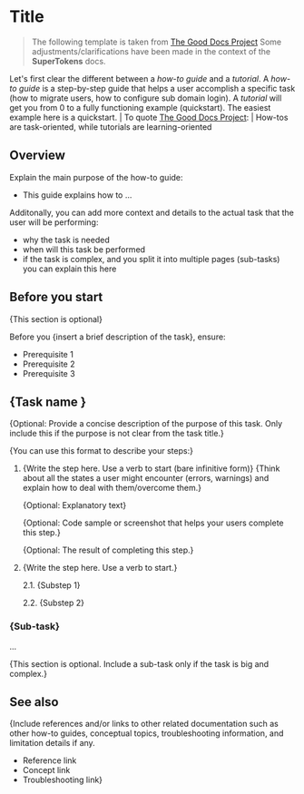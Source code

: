 # Title

> The following template is taken from [The Good Docs Project](https://thegooddocsproject.dev/)
> Some adjustments/clarifications have been made in the context of the **SuperTokens** docs.

Let's first clear the different between a _how-to guide_ and a _tutorial_.
A _how-to guide_ is a step-by-step guide that helps a user accomplish a specific task (how to migrate users, how to configure sub domain login).
A _tutorial_ will get you from 0 to a fully functioning example (quickstart).
The easiest example here is a quickstart.
| To quote [The Good Docs Project](https://www.thegooddocsproject.dev/template/how-to):
| How-tos are task-oriented, while tutorials are learning-oriented

## Overview

Explain the main purpose of the how-to guide:

- This guide explains how to ...

Additonally, you can add more context and details to the actual task that the user will be performing:

- why the task is needed
- when will this task be performed
- if the task is complex, and you split it into multiple pages (sub-tasks) you can explain this here

## Before you start

{This section is optional}

Before you {insert a brief description of the task}, ensure:

- Prerequisite 1
- Prerequisite 2
- Prerequisite 3

## {Task name }

{Optional: Provide a concise description of the purpose of this task. Only include this if the purpose is not clear from the task title.}

{You can use this format to describe your steps:}

1. {Write the step here. Use a verb to start (bare infinitive form)}
   {Think about all the states a user might encounter (errors, warnings) and explain how to deal with them/overcome them.}

   {Optional: Explanatory text}

   {Optional: Code sample or screenshot that helps your users complete this step.}

   {Optional: The result of completing this step.}

2. {Write the step here. Use a verb to start.}

   2.1. {Substep 1}

   2.2. {Substep 2}

### {Sub-task}

...

{This section is optional. Include a sub-task only if the task is big and complex.}

## See also

{Include references and/or links to other related documentation such as other how-to guides, conceptual topics, troubleshooting information, and limitation details if any.

- Reference link
- Concept link
- Troubleshooting link}
